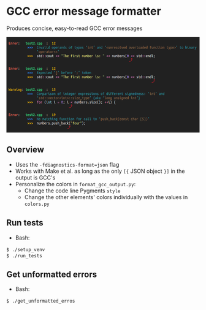 
# GCC error message formatter

Produces concise, easy-to-read GCC error messages<br>

<img src='image.png' height='250px'>


## Overview

- Uses the `-fdiagnostics-format=json` flag
- Works with Make et al. as long as the only `[{` JSON object `}]` in the output is GCC's
- Personalize the colors in `format_gcc_output.py`:
  - Change the code line Pygments `style`
  - Change the other elements' colors individually with the values in `colors.py`


## Run tests

- Bash:
```
$ ./setup_venv
$ ./run_tests
```


## Get unformatted errors

- Bash:
```
$ ./get_unformatted_erros
```
